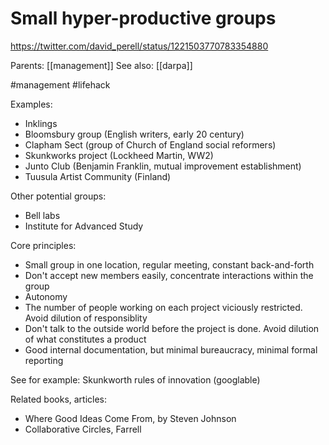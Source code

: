 # Small hyper-productive groups

https://twitter.com/david_perell/status/1221503770783354880

Parents: [[management]]
See also: [[darpa]]

#management #lifehack


Examples: 
* Inklings
* Bloomsbury group (English writers, early 20 century)
* Clapham Sect (group of Church of England social reformers)
* Skunkworks project (Lockheed Martin, WW2)
* Junto Club (Benjamin Franklin, mutual improvement establishment)
* Tuusula Artist Community (Finland)

Other potential groups:
* Bell labs
* Institute for Advanced Study

Core principles:
* Small group in one location, regular meeting, constant back-and-forth
* Don't accept new members easily, concentrate interactions within the group
* Autonomy
* The number of people working on each project viciously restricted. Avoid dilution of responsiblity
* Don't talk to the outside world before the project is done. Avoid dilution of what constitutes a product
* Good internal documentation, but minimal bureaucracy, minimal formal reporting

See for example: Skunkworth rules of innovation (googlable)

Related books, articles: 
* Where Good Ideas Come From, by Steven Johnson
* Collaborative Circles, Farrell